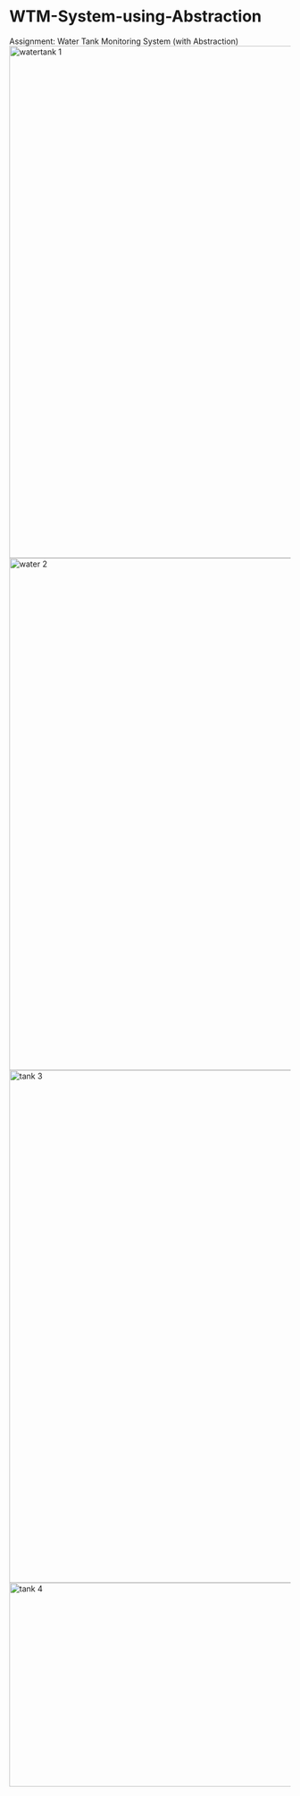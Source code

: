 # WTM-System-using-Abstraction
Assignment: Water Tank Monitoring System (with Abstraction)
<img width="1860" height="917" alt="watertank 1" src="https://github.com/user-attachments/assets/c8d3a85f-1767-447f-a550-05d536aed4a1" />
<img width="1197" height="917" alt="water 2" src="https://github.com/user-attachments/assets/abd89aad-7879-4f3d-b05c-ba2ebd184d62" />
<img width="1862" height="918" alt="tank 3" src="https://github.com/user-attachments/assets/862a62a8-920e-4e0d-a927-67ed26e7e4ba" />
<img width="1452" height="365" alt="tank 4" src="https://github.com/user-attachments/assets/8bdb4a1a-fecf-486b-81b9-32d5aba11ffc" />
